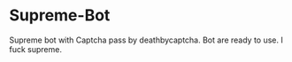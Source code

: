 # Supreme-Bot
Supreme bot with Captcha pass by deathbycaptcha.
Bot are ready to use.
I fuck supreme.
